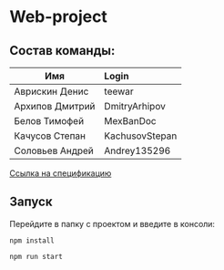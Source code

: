 # Web-project

## Состав команды:

| Имя        | Login           |
| ------------- |:-------------|
| Аврискин Денис | teewar |
| Архипов Дмитрий | DmitryArhipov |
| Белов Тимофей | MexBanDoc |
| Качусов Степан | KachusovStepan |
| Соловьев Андрей | Andrey135296 |


[Ссылка на спецификацию](https://docs.google.com/document/d/1CmxQ5-b61qcVSp6jKnE1ULcEn_qRqcqwNJm0xy-nK2A/edit#heading=h.myc9938qv70x)

## Запуск

Перейдите в папку с проектом и введите в консоли:

`npm install`

`npm run start`